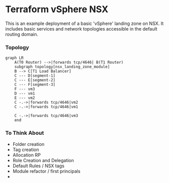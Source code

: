 # Terraform vSphere NSX

This is an example deployment of a basic 'vSphere' landing zone on NSX. It includes basic services and network topologies accessible in the default routing domain.


### Topology

```mermaid
graph LR
    A(T0 Router) -->|forwards tcp/4646| B(T1 Router)
    subgraph topology[nsx_landing_zone_module]
    B --> C[T1 Load Balancer]
    C --- D[segment-1]
    C --- E[segment-2]
    C --- F[segment-3]
    F --- vm3
    D --- vm1
    E --- vm2
    C -.->|forwards tcp/4646|vm2
    C -.->|forwards tcp/4646|vm1

    C -.->|forwards tcp/4646|vm3
    end
```


### To Think About

* Folder creation
* Tag creation
* Allocation RP
* Role Creation and Delegation
* Default Rules / NSX tags
* Module refactor / first principals
* 

